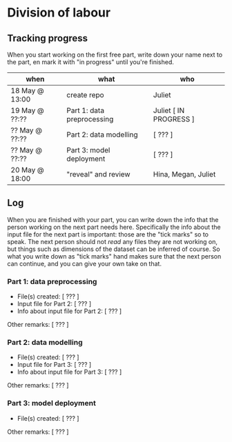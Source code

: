 # Division of labour

## Tracking progress

When you start working on the first free part, write down your name next to the part, en mark it with "in progress" until you're finished.

| when | what | who |
| - | - | - |
| 18 May @ 13:00 | create repo | Juliet |
| 19 May @ ??:?? | Part 1: data preprocessing | Juliet [ IN PROGRESS ] |
| ?? May @ ??:?? | Part 2: data modelling | [ ??? ]  |
| ?? May @ ??:?? | Part 3: model deployment | [ ??? ] |
| 20 May @ 18:00 | "reveal" and review | Hina, Megan, Juliet |

## Log

When you are finished with your part, you can write down the info that the person working on the next part needs here. Specifically the info about the input file for the next part is important: those are the "tick marks" so to speak. The next person should not *read* any files they are not working on, but things such as dimensions of the dataset can be inferred of course. So what you write down as "tick marks" hand makes sure that the next person can continue, and you can give your own take on that.

### Part 1: data preprocessing

- File(s) created: [ ??? ]
- Input file for Part 2: [ ??? ]
- Info about input file for Part 2: [ ??? ]

Other remarks: [ ??? ]

### Part 2: data modelling

- File(s) created: [ ??? ]
- Input file for Part 3: [ ??? ]
- Info about input file for Part 3: [ ??? ]

Other remarks: [ ??? ]

### Part 3: model deployment

- File(s) created: [ ??? ]

Other remarks: [ ??? ]
